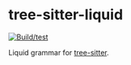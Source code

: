 # tree-sitter-liquid

[![Build/test](https://github.com/Shopify/tree-sitter-liquid/actions/workflows/ci.yml/badge.svg)](https://github.com/Shopify/tree-sitter-liquid/actions/workflows/ci.yml)

Liquid grammar for [tree-sitter](https://github.com/tree-sitter/tree-sitter).
